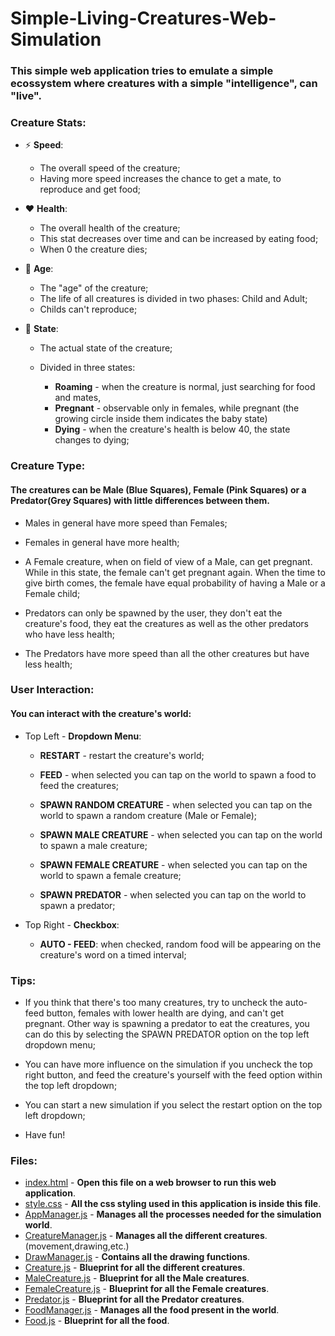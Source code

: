 # Simple-Living-Creatures-Web-Simulation

### This simple web application tries to emulate a simple ecossystem where creatures with a simple "intelligence", can "live".

### Creature Stats:

   * :zap: **Speed**:
   
     - The overall speed of the creature;
     - Having more speed increases the chance to get a mate, to reproduce and get food;

   * :heart: **Health**: 
   
     - The overall health of the creature;
     - This stat decreases over time and can be increased by eating food;
     - When 0 the creature dies;

   * :older_man: **Age**: 
   
     - The "age" of the creature;
     - The life of all creatures is divided in two phases: Child and Adult;
     - Childs can't reproduce;

   * :game_die: **State**: 
     
     - The actual state of the creature;
     - Divided in three states: 
     
       - **Roaming** - when the creature is normal, just searching for food and mates,
       - **Pregnant** - observable only in females, while pregnant (the growing circle inside them indicates the baby state)
       - **Dying** - when the creature's health is below 40, the state changes to dying;
       
### Creature Type:          
#### The creatures can be Male (Blue Squares), Female (Pink Squares) or a Predator(Grey Squares) with little differences between them.

   * Males in general have more speed than Females;

   * Females in general have more health;

   * A Female creature, when on field of view of a Male, can get pregnant. While in this state, the female can't get pregnant again. When the time to give birth comes, the female have equal probability of having a Male or a Female child;

   * Predators can only be spawned by the user, they don't eat the creature's food, they eat the creatures as well as the other predators who have less health;

   * The Predators have more speed than all the other creatures but have less health;

### User Interaction:
#### You can interact with the creature's world:

   * Top Left - **Dropdown Menu**:
   
     - **RESTART** - restart the creature's world;

     - **FEED** - when selected you can tap on the world to spawn a food to feed the creatures;

     - **SPAWN RANDOM CREATURE** - when selected you can tap on the world to spawn a random creature (Male or Female); 

     - **SPAWN MALE CREATURE** - when selected you can tap on the world to spawn a male creature; 

     - **SPAWN FEMALE CREATURE** - when selected you can tap on the world to spawn a female creature; 

     - **SPAWN PREDATOR** - when selected you can tap on the world to spawn a predator; 

   * Top Right - **Checkbox**:

     - **AUTO - FEED**: when checked, random food will be appearing on the creature's word on a timed interval;
     
### Tips:
            
   * If you think that there's too many creatures, try to uncheck the auto-feed button, females with lower health are dying, and can't get pregnant. Other way is spawning a predator to eat the creatures, you can do this by selecting the SPAWN PREDATOR option on the top left dropdown menu;
                
   * You can have more influence on the simulation if you uncheck the top right button, and feed the creature's yourself with the feed option within the top left dropdown;
            
   * You can start a new simulation if you select the restart option on the top left dropdown;

   * Have fun!
            
### Files:
           
   * [index.html](https://github.com/1andre-santos1/Simple-Living-Creatures-Web-Simulation/blob/master/index.html)           - **Open this file on a web browser to run this web application**.
   * [style.css](https://github.com/1andre-santos1/Simple-Living-Creatures-Web-Simulation/blob/master/style.css)            - **All the css styling used in this application is inside this file**.
   * [AppManager.js](https://github.com/1andre-santos1/Simple-Living-Creatures-Web-Simulation/blob/master/AppManager.js)        - **Manages all the processes needed for the simulation world**.
   * [CreatureManager.js](https://github.com/1andre-santos1/Simple-Living-Creatures-Web-Simulation/blob/master/CreatureManager.js)   - **Manages all the different creatures**. (movement,drawing,etc.)
   * [DrawManager.js](https://github.com/1andre-santos1/Simple-Living-Creatures-Web-Simulation/blob/master/DrawManager.js)       - **Contains all the drawing functions**.
   * [Creature.js](https://github.com/1andre-santos1/Simple-Living-Creatures-Web-Simulation/blob/master/Creature.js)          - **Blueprint for all the different creatures**.
   * [MaleCreature.js](https://github.com/1andre-santos1/Simple-Living-Creatures-Web-Simulation/blob/master/MaleCreature.js)     - **Blueprint for all the Male creatures**.
   * [FemaleCreature.js](https://github.com/1andre-santos1/Simple-Living-Creatures-Web-Simulation/blob/master/FemaleCreature.js)    - **Blueprint for all the Female creatures**.
   * [Predator.js](https://github.com/1andre-santos1/Simple-Living-Creatures-Web-Simulation/blob/master/Predator.js)          - **Blueprint for all the Predator creatures**.
   * [FoodManager.js](https://github.com/1andre-santos1/Simple-Living-Creatures-Web-Simulation/blob/master/FoodManager.js)       - **Manages all the food present in the world**.
   * [Food.js](https://github.com/1andre-santos1/Simple-Living-Creatures-Web-Simulation/blob/master/Food.js)             - **Blueprint for all the food**.
